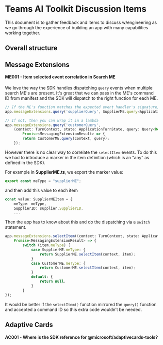 # Teams AI Toolkit Discussion Items

This document is to gather feedback and items to discuss w/engineering as we go through the experience of building an app with many capabilities working together.

## Overall structure

## Message Extensions

#### ME001 - Item selected event correlation in Search ME

We love the way the SDK handles dispatching `query` events when multiple search ME's are present. It's great that we can pass in the ME's command ID from manifest and the SDK will dispatch to the right function for each ME.

~~~typescript
// If the ME's function matches the expected event handler's signature, you can pass it directly
app.messageExtensions.query('supplierQuery', SupplierME.query<ApplicationTurnState>);

// If not, then you can wrap it in a lambda
app.messageExtensions.query('customerQuery',
    (context: TurnContext, state: ApplicationTurnState, query: Query<Record<string, any>>):
        Promise<MessagingExtensionResult> => {
        return CustomerME.query(context, query);
    });
~~~

However there is no clear way to correlate the `selectItem` events. To do this we had to introduce a marker in the item definition (which is an "any" as defined in the SDK).

For example in **SupplierME.ts**, we export the marker value:

~~~typescript
export const meType = "supplierME";
~~~

and then add this value to each item

~~~typescript
const value: SupplierMEItem = {
    meType: meType,
    SupplierID: supplier.SupplierID,
    ...
~~~

Then the app has to know about this and do the dispatching via a `switch` statement.

~~~typescript
app.messageExtensions.selectItem((context: TurnContext, state: ApplicationTurnState, item: Record<string, any>):
    Promise<MessagingExtensionResult> => {
        switch (item.meType) {
            case SupplierME.meType: {
                return SupplierME.selectItem(context, item);
            }
            case CustomerME.meType: {
                return CustomerME.selectItem(context, item);
            }
            default: {
                return null;
            }
        }
});
~~~

It would be better if the `selectItem()` function mirrored the `query()` function and accepted a command ID so this extra code wouldn't be needed.

## Adaptive Cards

#### AC001 - Where is the SDK reference for @microsoft/adaptivecards-tools?